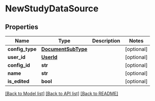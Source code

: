 # NewStudyDataSource

## Properties
Name | Type | Description | Notes
------------ | ------------- | ------------- | -------------
**config_type** | [**DocumentSubType**](DocumentSubType.md) |  | [optional] 
**user_id** | [**UserId**](UserId.md) |  | [optional] 
**config_id** | **str** |  | [optional] 
**name** | **str** |  | [optional] 
**is_edited** | **bool** |  | [optional] 

[[Back to Model list]](../README.md#documentation-for-models) [[Back to API list]](../README.md#documentation-for-api-endpoints) [[Back to README]](../README.md)


